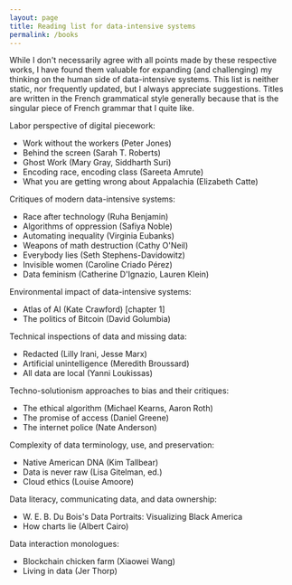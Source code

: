 ```yaml
---
layout: page
title: Reading list for data-intensive systems
permalink: /books
---
```


While I don't necessarily agree with all points made by these respective works, I have found them valuable for expanding (and challenging) my thinking on the human side of data-intensive systems. This list is neither static, nor frequently updated, but I always appreciate suggestions. Titles are written in the French grammatical style generally because that is the singular piece of French grammar that I quite like.

Labor perspective of digital piecework:
- Work without the workers (Peter Jones)
- Behind the screen (Sarah T. Roberts)
- Ghost Work (Mary Gray, Siddharth Suri)
- Encoding race, encoding class (Sareeta Amrute) 
- What you are getting wrong about Appalachia (Elizabeth Catte)

Critiques of modern data-intensive systems:
- Race after technology (Ruha Benjamin)
- Algorithms of oppression (Safiya Noble) 
- Automating inequality (Virginia Eubanks)
- Weapons of math destruction (Cathy O'Neil)
- Everybody lies (Seth Stephens-Davidowitz) 
- Invisible women (Caroline Criado Pérez)
- Data feminism (Catherine D'Ignazio, Lauren Klein)

Environmental impact of data-intensive systems:
- Atlas of AI (Kate Crawford) [chapter 1]
- The politics of Bitcoin (David Golumbia) 

Technical inspections of data and missing data:
- Redacted (Lilly Irani, Jesse Marx)
- Artificial unintelligence (Meredith Broussard) 
- All data are local (Yanni Loukissas)

Techno-solutionism approaches to bias and their critiques:
- The ethical algorithm (Michael Kearns, Aaron Roth)
- The promise of access (Daniel Greene) 
- The internet police (Nate Anderson)

Complexity of data terminology, use, and preservation:
- Native American DNA (Kim Tallbear)
- Data is never raw (Lisa Gitelman, ed.)
- Cloud ethics (Louise Amoore) 

Data literacy, communicating data, and data ownership:
- W. E. B. Du Bois's Data Portraits: Visualizing Black America 
- How charts lie (Albert Cairo)

Data interaction monologues:
- Blockchain chicken farm (Xiaowei Wang) 
- Living in data (Jer Thorp)

